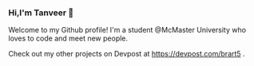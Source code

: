 ### Hi,I'm Tanveer 👋

Welcome to my Github profile! I'm a student @McMaster University who loves to code and meet new people. 

Check out my other projects on Devpost at https://devpost.com/brart5 .


<!--
**tbrar06/tbrar06** is a ✨ _special_ ✨ repository because its `README.md` (this file) appears on your GitHub profile.

Here are some ideas to get you started:

- 🔭 I’m currently working on ...
- 🌱 I’m currently learning ...
- 👯 I’m looking to collaborate on ...
- 🤔 I’m looking for help with ...
- 💬 Ask me about ...
- 📫 How to reach me: ...
- 😄 Pronouns: ...
- ⚡ Fun fact: ...
-->
